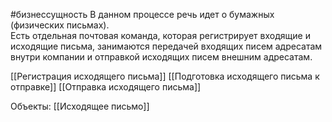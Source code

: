 #бизнессущность 
В данном процессе речь идет о бумажных (физических письмах).  
Есть отдельная почтовая команда, которая регистрирует входящие и исходящие письма, занимаются передачей входящих писем адресатам внутри компании и отправкой исходящих писем внешним адресатам.

[[Регистрация исходящего письма]]
[[Подготовка исходящего письма к отправке]]
[[Отправка исходящего письма]]

Объекты:
[[Исходящее письмо]]
